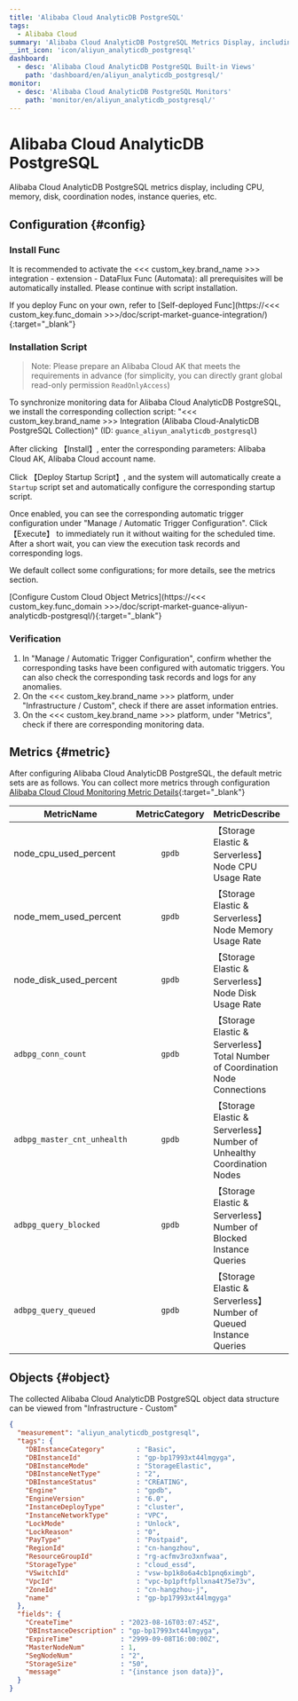 ```yaml
---
title: 'Alibaba Cloud AnalyticDB PostgreSQL'
tags: 
  - Alibaba Cloud
summary: 'Alibaba Cloud AnalyticDB PostgreSQL Metrics Display, including CPU, memory, disk, coordination nodes, instance queries, etc.'
__int_icon: 'icon/aliyun_analyticdb_postgresql'
dashboard:
  - desc: 'Alibaba Cloud AnalyticDB PostgreSQL Built-in Views'
    path: 'dashboard/en/aliyun_analyticdb_postgresql/'
monitor:
  - desc: 'Alibaba Cloud AnalyticDB PostgreSQL Monitors'
    path: 'monitor/en/aliyun_analyticdb_postgresql/'
---
```


<!-- markdownlint-disable MD025 -->
# Alibaba Cloud AnalyticDB PostgreSQL
<!-- markdownlint-enable -->


Alibaba Cloud AnalyticDB PostgreSQL metrics display, including CPU, memory, disk, coordination nodes, instance queries, etc.

## Configuration {#config}

### Install Func

It is recommended to activate the <<< custom_key.brand_name >>> integration - extension - DataFlux Func (Automata): all prerequisites will be automatically installed. Please continue with script installation.

If you deploy Func on your own, refer to [Self-deployed Func](https://<<< custom_key.func_domain >>>/doc/script-market-guance-integration/){:target="_blank"}


### Installation Script

> Note: Please prepare an Alibaba Cloud AK that meets the requirements in advance (for simplicity, you can directly grant global read-only permission `ReadOnlyAccess`)

To synchronize monitoring data for Alibaba Cloud AnalyticDB PostgreSQL, we install the corresponding collection script: "<<< custom_key.brand_name >>> Integration (Alibaba Cloud-AnalyticDB PostgreSQL Collection)" (ID: `guance_aliyun_analyticdb_postgresql`)

After clicking 【Install】, enter the corresponding parameters: Alibaba Cloud AK, Alibaba Cloud account name.

Click 【Deploy Startup Script】, and the system will automatically create a `Startup` script set and automatically configure the corresponding startup script.

Once enabled, you can see the corresponding automatic trigger configuration under "Manage / Automatic Trigger Configuration". Click 【Execute】 to immediately run it without waiting for the scheduled time. After a short wait, you can view the execution task records and corresponding logs.

We default collect some configurations; for more details, see the metrics section.

[Configure Custom Cloud Object Metrics](https://<<< custom_key.func_domain >>>/doc/script-market-guance-aliyun-analyticdb-postgresql/){:target="_blank"}




### Verification

1. In "Manage / Automatic Trigger Configuration", confirm whether the corresponding tasks have been configured with automatic triggers. You can also check the corresponding task records and logs for any anomalies.
2. On the <<< custom_key.brand_name >>> platform, under "Infrastructure / Custom", check if there are asset information entries.
3. On the <<< custom_key.brand_name >>> platform, under "Metrics", check if there are corresponding monitoring data.

## Metrics {#metric}
After configuring Alibaba Cloud AnalyticDB PostgreSQL, the default metric sets are as follows. You can collect more metrics through configuration [Alibaba Cloud Cloud Monitoring Metric Details](https://cms.console.aliyun.com/metric-meta/acs_hybriddb/gpdb?spm=a2c4g.11186623.0.0.5da976abPs9zNS){:target="_blank"}

| MetricName                   |         MetricCategory         | MetricDescribe                          | Dimensions                                    | Statistics              | Unit  | MinPeriods |
| ---- | :----: | ---- | ---- | ---- | ---- | ---- |
| node_cpu_used_percent        |              `gpdb`              | 【Storage Elastic & Serverless】Node CPU Usage Rate | userId,instanceId,instance_component,hostname | Average,Maximum,Minimum | %     | 60 s       |
| node_mem_used_percent        |              `gpdb`              | 【Storage Elastic & Serverless】Node Memory Usage Rate | userId,instanceId,instance_component,hostname | Average,Maximum,Minimum | %     | 60 s    |
| node_disk_used_percent       |              `gpdb`              | 【Storage Elastic & Serverless】Node Disk Usage Rate | userId,instanceId,instance_component,hostname | Average,Maximum,Minimum | %     | 60 s        |
| `adbpg_conn_count`             |              `gpdb`              | 【Storage Elastic & Serverless】Total Number of Coordination Node Connections | userId,instanceId,instance_component,hostname | Average,Maximum,Minimum | count | 60 s        |
| `adbpg_master_cnt_unhealth`    |              `gpdb`              | 【Storage Elastic & Serverless】Number of Unhealthy Coordination Nodes | userId,instanceId                             | Average,Maximum,Minimum | count | 60 s    |
| `adbpg_query_blocked`          |              `gpdb`              | 【Storage Elastic & Serverless】Number of Blocked Instance Queries | userId,instanceId                             | Average,Maximum,Minimum | count | 60 s    |
| `adbpg_query_queued`           |              `gpdb`              | 【Storage Elastic & Serverless】Number of Queued Instance Queries | userId,instanceId                             | Average,Maximum,Minimum | count | 60 s    |



## Objects {#object}

The collected Alibaba Cloud AnalyticDB PostgreSQL object data structure can be viewed from "Infrastructure - Custom"

```json
{
  "measurement": "aliyun_analyticdb_postgresql",
  "tags": {
    "DBInstanceCategory"        : "Basic",
    "DBInstanceId"              : "gp-bp17993xt44lmgyga",
    "DBInstanceMode"            : "StorageElastic",
    "DBInstanceNetType"         : "2",
    "DBInstanceStatus"          : "CREATING",
    "Engine"                    : "gpdb",
    "EngineVersion"             : "6.0",
    "InstanceDeployType"        : "cluster",
    "InstanceNetworkType"       : "VPC",
    "LockMode"                  : "Unlock",
    "LockReason"                : "0",
    "PayType"                   : "Postpaid",
    "RegionId"                  : "cn-hangzhou",
    "ResourceGroupId"           : "rg-acfmv3ro3xnfwaa",
    "StorageType"               : "cloud_essd",
    "VSwitchId"                 : "vsw-bp1k8o6a4cb1pnq6ximgb",
    "VpcId"                     : "vpc-bp1pftfpllxna4t75e73v",
    "ZoneId"                    : "cn-hangzhou-j",
    "name"                      : "gp-bp17993xt44lmgyga"
  },
  "fields": {
    "CreateTime"            : "2023-08-16T03:07:45Z",
    "DBInstanceDescription" : "gp-bp17993xt44lmgyga",
    "ExpireTime"            : "2999-09-08T16:00:00Z",
    "MasterNodeNum"         : 1,
    "SegNodeNum"            : "2",
    "StorageSize"           : "50",
    "message"               : "{instance json data}}",
  }
}

```